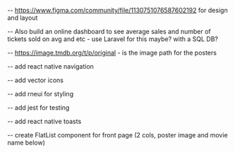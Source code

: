 <!-- DONE -->

<!-- -- https://developer.themoviedb.org/reference/movie-now-playing-list api to fetch basic movie data -->

<!-- TODO -->

-- https://www.figma.com/community/file/1130751076587602192 for design and layout

-- Also build an online dashboard to see average sales and number of tickets sold on avg and etc - use Laravel for this maybe? with a SQL DB?

-- https://image.tmdb.org/t/p/original - is the image path for the posters

-- add react native navigation

-- add vector icons

-- add rneui for styling

-- add jest for testing

-- add react native toasts

-- create FlatList component for front page (2 cols, poster image and movie name below)

